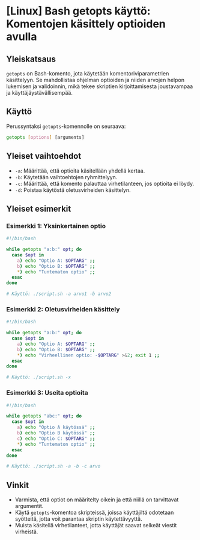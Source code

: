 # [Linux] Bash getopts käyttö: Komentojen käsittely optioiden avulla

## Yleiskatsaus
`getopts` on Bash-komento, jota käytetään komentoriviparametrien käsittelyyn. Se mahdollistaa ohjelman optioiden ja niiden arvojen helpon lukemisen ja validoinnin, mikä tekee skriptien kirjoittamisesta joustavampaa ja käyttäjäystävällisempää.

## Käyttö
Perussyntaksi `getopts`-komennolle on seuraava:

```bash
getopts [options] [arguments]
```

## Yleiset vaihtoehdot
- `-a`: Määrittää, että optioita käsitellään yhdellä kertaa.
- `-b`: Käytetään vaihtoehtojen ryhmittelyyn.
- `-c`: Määrittää, että komento palauttaa virhetilanteen, jos optioita ei löydy.
- `-d`: Poistaa käytöstä oletusvirheiden käsittelyn.

## Yleiset esimerkit

### Esimerkki 1: Yksinkertainen optio
```bash
#!/bin/bash

while getopts "a:b:" opt; do
  case $opt in
    a) echo "Optio A: $OPTARG" ;;
    b) echo "Optio B: $OPTARG" ;;
    *) echo "Tuntematon optio" ;;
  esac
done

# Käyttö: ./script.sh -a arvo1 -b arvo2
```

### Esimerkki 2: Oletusvirheiden käsittely
```bash
#!/bin/bash

while getopts "a:b:" opt; do
  case $opt in
    a) echo "Optio A: $OPTARG" ;;
    b) echo "Optio B: $OPTARG" ;;
    *) echo "Virheellinen optio: -$OPTARG" >&2; exit 1 ;;
  esac
done

# Käyttö: ./script.sh -x
```

### Esimerkki 3: Useita optioita
```bash
#!/bin/bash

while getopts "abc:" opt; do
  case $opt in
    a) echo "Optio A käytössä" ;;
    b) echo "Optio B käytössä" ;;
    c) echo "Optio C: $OPTARG" ;;
    *) echo "Tuntematon optio" ;;
  esac
done

# Käyttö: ./script.sh -a -b -c arvo
```

## Vinkit
- Varmista, että optiot on määritelty oikein ja että niillä on tarvittavat argumentit.
- Käytä `getopts`-komentoa skripteissä, joissa käyttäjiltä odotetaan syötteitä, jotta voit parantaa skriptin käytettävyyttä.
- Muista käsitellä virhetilanteet, jotta käyttäjät saavat selkeät viestit virheistä.